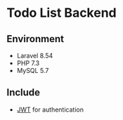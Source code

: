 # Todo List Backend

## Environment
* Laravel 8.54
* PHP 7.3
* MySQL 5.7

## Include
* [JWT](https://github.com/tymondesigns/jwt-auth) for authentication





